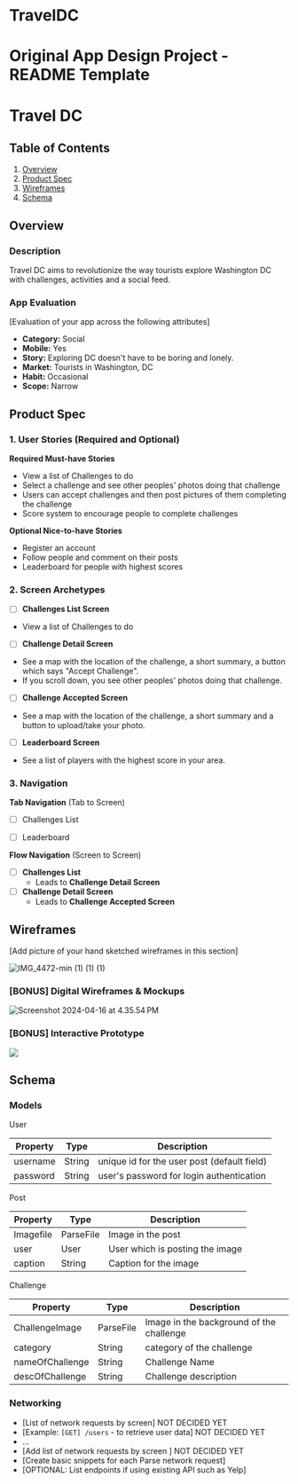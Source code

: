 # TravelDC

Original App Design Project - README Template
===

# Travel DC

## Table of Contents

1. [Overview](#Overview)
2. [Product Spec](#Product-Spec)
3. [Wireframes](#Wireframes)
4. [Schema](#Schema)

## Overview

### Description

Travel DC aims to revolutionize the way tourists explore Washington DC with challenges, activities and a social feed.

### App Evaluation

[Evaluation of your app across the following attributes]
- **Category:** Social
- **Mobile:** Yes
- **Story:**  Exploring DC doesn't have to be boring and lonely.
- **Market:** Tourists in Washington, DC
- **Habit:** Occasional
- **Scope:** Narrow

## Product Spec

### 1. User Stories (Required and Optional)

**Required Must-have Stories**

* View a list of Challenges to do
* Select a challenge and see other peoples' photos doing that challenge
* Users can accept challenges and then post pictures of them completing the challenge
* Score system to encourage people to complete challenges

**Optional Nice-to-have Stories**

* Register an account
* Follow people and comment on their posts
* Leaderboard for people with highest scores

### 2. Screen Archetypes

- [ ] **Challenges List Screen**
* View a list of Challenges to do
- [ ] **Challenge Detail Screen**
* See a map with the location of the challenge, a short summary, a button which says "Accept Challenge".
* If you scroll down, you see other peoples' photos doing that challenge.
- [ ] **Challenge Accepted Screen**
* See a map with the location of the challenge, a short summary and a button to upload/take your photo.
- [ ] **Leaderboard Screen**
* See a list of players with the highest score in your area.


### 3. Navigation

**Tab Navigation** (Tab to Screen)


- [ ] Challenges List
- [ ] Leaderboard


**Flow Navigation** (Screen to Screen)

- [ ] **Challenges List**
  * Leads to **Challenge Detail Screen**
- [ ] **Challenge Detail Screen**
  * Leads to **Challenge Accepted Screen**


## Wireframes

[Add picture of your hand sketched wireframes in this section]

![IMG_4472-min (1) (1) (1)](https://hackmd.io/_uploads/SJr0gD3gA.jpg)



### [BONUS] Digital Wireframes & Mockups

![Screenshot 2024-04-16 at 4.35.54 PM](https://hackmd.io/_uploads/rydTWPngA.jpg)



### [BONUS] Interactive Prototype

<div>
    <a href="https://www.loom.com/share/0ac1bfd1289341a19f297c6cdec3ae5a">
      <img style="max-width:300px;" src="https://cdn.loom.com/sessions/thumbnails/0ac1bfd1289341a19f297c6cdec3ae5a-with-play.gif">
    </a>
  </div>

## Schema 


### Models

User

| Property | Type   | Description                                  |
|----------|--------|----------------------------------------------|
| username | String | unique id for the user post (default field)   |
| password | String | user's password for login authentication      |


Post

| Property | Type   | Description                                  |
|----------|--------|----------------------------------------------|
| Imagefile | ParseFile | Image in the post   |
| user | User | User which is posting the image     |
| caption | String | Caption for the image     |

Challenge

| Property | Type   | Description                                  |
|----------|--------|----------------------------------------------|
| ChallengeImage | ParseFile | Image in the background of the challenge   |
| category | String | category of the challenge     |
| nameOfChallenge | String | Challenge Name     |
| descOfChallenge | String | Challenge description     |


### Networking

- [List of network requests by screen] NOT DECIDED YET
- [Example: `[GET] /users` - to retrieve user data] NOT DECIDED YET
- ...
- [Add list of network requests by screen ] NOT DECIDED YET
- [Create basic snippets for each Parse network request]
- [OPTIONAL: List endpoints if using existing API such as Yelp]
